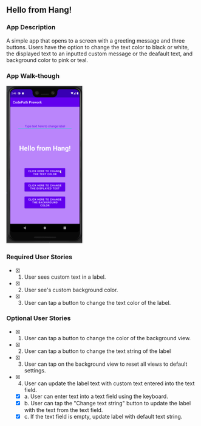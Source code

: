 ## Hello from Hang!

### App Description
A simple app that opens to a screen with a greeting message and three buttons. Users have the option to change the text color to black or white, the displayed text to an inputted custom message or the deafault text, and background color to pink or teal. 

### App Walk-though
<img src="app_demo.gif" width=200><br>


### Required User Stories
- [x] 1. User sees custom text in a label.
- [x] 2. User see's custom background color.
- [x] 3. User can tap a button to change the text color of the label.

### Optional User Stories
- [x] 1. User can tap a button to change the color of the background view.  
- [x] 2. User can tap a button to change the text string of the label
- [x] 3. User can tap on the background view to reset all views to default settings.  
- [x] 4. User can update the label text with custom text entered into the text field.  
   - [x] a. User can enter text into a text field using the keyboard.  
   - [x] b. User can tap the "Change text string" button to update the label with the text from the text field.  
   - [x] c. If the text field is empty, update label with default text string.  
